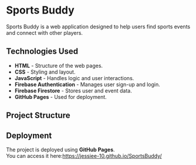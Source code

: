 # Sports Buddy

Sports Buddy is a web application designed to help users find sports events and connect with other players. 

## Technologies Used
- **HTML** - Structure of the web pages.
- **CSS** - Styling and layout.
- **JavaScript** - Handles logic and user interactions.
- **Firebase Authentication** - Manages user sign-up and login.
- **Firebase Firestore** - Stores user and event data.
- **GitHub Pages** - Used for deployment.

## Project Structure


## Deployment  

The project is deployed using **GitHub Pages**.  
You can access it here:https://jessiee-10.github.io/SportsBuddy/


